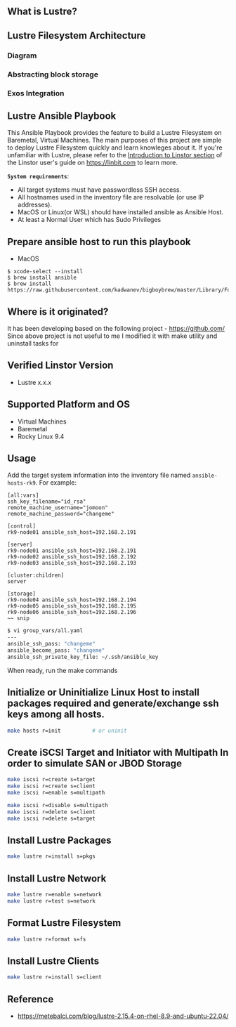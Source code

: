 ## What is Lustre?


## Lustre Filesystem Architecture
### Diagram
### Abstracting block storage
### Exos Integration
## Lustre Ansible Playbook
This Ansible Playbook provides the feature to build a Lustre Filesystem on Baremetal, Virtual Machines.
The main purposes of this project are simple to deploy Lustre Filesystem quickly and learn knowleges about it.
If you're unfamiliar with Lustre, please refer to the
[Introduction to Linstor section](https://linbit.com/drbd-user-guide/linstor-guide-1_0-en/#p-linstor-introduction)
of the Linstor user's guide on https://linbit.com to learn more.

**`System requirements`**:
  - All target systems must have passwordless SSH access.
  - All hostnames used in the inventory file are resolvable (or use IP addresses).
  - MacOS or Linux(or WSL) should have installed ansible as Ansible Host.
  - At least a Normal User which has Sudo Privileges


## Prepare ansible host to run this playbook
* MacOS
```!yaml
$ xcode-select --install
$ brew install ansible
$ brew install https://raw.githubusercontent.com/kadwanev/bigboybrew/master/Library/Formula/sshpass.rb
```


## Where is it originated?
It has been developing based on the following project - https://github.com/
Since above project is not useful to me I modified it with make utility and uninstall tasks for


## Verified Linstor Version
* Lustre x.x.x


## Supported Platform and OS
* Virtual Machines
* Baremetal
* Rocky Linux 9.4


## Usage
Add the target system information into the inventory file named `ansible-hosts-rk9`.
For example:
```
[all:vars]
ssh_key_filename="id_rsa"
remote_machine_username="jomoon"
remote_machine_password="changeme"

[control]
rk9-node01 ansible_ssh_host=192.168.2.191

[server]
rk9-node01 ansible_ssh_host=192.168.2.191
rk9-node02 ansible_ssh_host=192.168.2.192
rk9-node03 ansible_ssh_host=192.168.2.193

[cluster:children]
server

[storage]
rk9-node04 ansible_ssh_host=192.168.2.194
rk9-node05 ansible_ssh_host=192.168.2.195
rk9-node06 ansible_ssh_host=192.168.2.196
~~ snip
```

```sh
$ vi group_vars/all.yaml
---
ansible_ssh_pass: "changeme"
ansible_become_pass: "changeme"
ansible_ssh_private_key_file: ~/.ssh/ansible_key
```

When ready, run the make commands
## Initialize or Uninitialize Linux Host to install packages required and generate/exchange ssh keys among all hosts.
```sh
make hosts r=init          # or uninit
```

## Create iSCSI Target and Initiator with Multipath In order to simulate SAN or JBOD Storage
```sh
make iscsi r=create s=target
make iscsi r=create s=client
make iscsi r=enable s=multipath

make iscsi r=disable s=multipath
make iscsi r=delete s=client
make iscsi r=delete s=target
```

## Install Lustre Packages
```sh
make lustre r=install s=pkgs
```

## Install Lustre Network
```sh
make lustre r=enable s=network
make lustre r=test s=network
```

## Format Lustre Filesystem
```sh
make lustre r=format s=fs
```

## Install Lustre Clients
```sh
make lustre r=install s=client
```

## Reference
- https://metebalci.com/blog/lustre-2.15.4-on-rhel-8.9-and-ubuntu-22.04/

